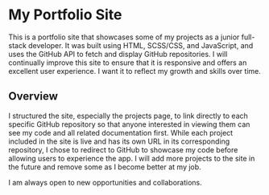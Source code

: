 # My Portfolio Site

This is a portfolio site that showcases some of my projects as a junior full-stack developer. It was built using HTML, SCSS/CSS, and JavaScript, and uses the GitHub API to fetch and display GitHub repositories. I will continually improve this site to ensure that it is responsive and offers an excellent user experience. I want it to reflect my growth and skills over time.

## Overview

I structured the site, especially the projects page, to link directly to each specific GitHub repository so that anyone interested in viewing them can see my code and all related documentation first. While each project included in the site is live and has its own URL in its corresponding repository, I chose to redirect to GitHub to showcase my code before allowing users to experience the app. I will add more projects to the site in the future and remove some as I become better at my job.

I am always open to new opportunities and collaborations.
